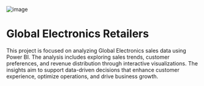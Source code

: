 ![image](https://github.com/user-attachments/assets/74001101-f276-4737-8179-a09aea18aedf)
# Global Electronics Retailers
This project is focused on analyzing Global Electronics sales data using Power BI. The analysis includes exploring sales trends, customer preferences, and revenue distribution through interactive visualizations. The insights aim to support data-driven decisions that enhance customer experience, optimize operations, and drive business growth.

